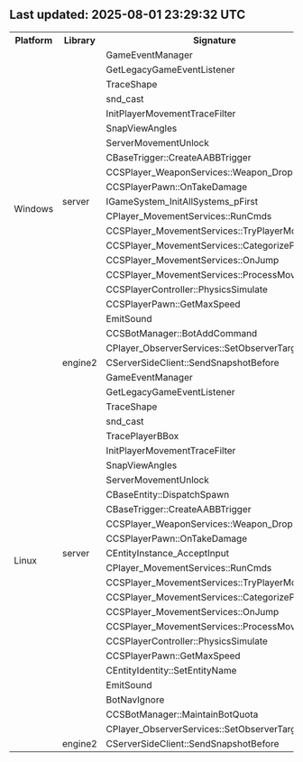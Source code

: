 ## Last updated: 2025-08-01 23:29:32 UTC
<table>
<tr><th>Platform</th><th>Library</th><th>Signature</th><th>Count</th><th>Status</th></tr>
<tr><td rowspan='24'>Windows</td>
<td rowspan='22'>server</td></tr>
<tr><td>GameEventManager</td><td>0</td><td>❌</td></tr>
<tr><td>GetLegacyGameEventListener</td><td>0</td><td>❌</td></tr>
<tr><td>TraceShape</td><td>0</td><td>❌</td></tr>
<tr><td>snd_cast</td><td>0</td><td>❌</td></tr>
<tr><td>InitPlayerMovementTraceFilter</td><td>0</td><td>❌</td></tr>
<tr><td>SnapViewAngles</td><td>0</td><td>❌</td></tr>
<tr><td>ServerMovementUnlock</td><td>0</td><td>❌</td></tr>
<tr><td>CBaseTrigger::CreateAABBTrigger</td><td>2</td><td>❌</td></tr>
<tr><td>CCSPlayer_WeaponServices::Weapon_Drop</td><td>0</td><td>❌</td></tr>
<tr><td>CCSPlayerPawn::OnTakeDamage</td><td>0</td><td>❌</td></tr>
<tr><td>IGameSystem_InitAllSystems_pFirst</td><td>0</td><td>❌</td></tr>
<tr><td>CPlayer_MovementServices::RunCmds</td><td>0</td><td>❌</td></tr>
<tr><td>CCSPlayer_MovementServices::TryPlayerMove</td><td>0</td><td>❌</td></tr>
<tr><td>CCSPlayer_MovementServices::CategorizePosition</td><td>0</td><td>❌</td></tr>
<tr><td>CCSPlayer_MovementServices::OnJump</td><td>0</td><td>❌</td></tr>
<tr><td>CCSPlayer_MovementServices::ProcessMovement</td><td>0</td><td>❌</td></tr>
<tr><td>CCSPlayerController::PhysicsSimulate</td><td>0</td><td>❌</td></tr>
<tr><td>CCSPlayerPawn::GetMaxSpeed</td><td>0</td><td>❌</td></tr>
<tr><td>EmitSound</td><td>0</td><td>❌</td></tr>
<tr><td>CCSBotManager::BotAddCommand</td><td>0</td><td>❌</td></tr>
<tr><td>CPlayer_ObserverServices::SetObserverTarget</td><td>0</td><td>❌</td></tr>
<tr>
<td rowspan='2'>engine2</td></tr>
<tr><td>CServerSideClient::SendSnapshotBefore</td><td>0</td><td>❌</td></tr>
<tr><td rowspan='28'>Linux</td>
<td rowspan='26'>server</td></tr>
<tr><td>GameEventManager</td><td>0</td><td>❌</td></tr>
<tr><td>GetLegacyGameEventListener</td><td>0</td><td>❌</td></tr>
<tr><td>TraceShape</td><td>0</td><td>❌</td></tr>
<tr><td>snd_cast</td><td>0</td><td>❌</td></tr>
<tr><td>TracePlayerBBox</td><td>2</td><td>❌</td></tr>
<tr><td>InitPlayerMovementTraceFilter</td><td>0</td><td>❌</td></tr>
<tr><td>SnapViewAngles</td><td>0</td><td>❌</td></tr>
<tr><td>ServerMovementUnlock</td><td>0</td><td>❌</td></tr>
<tr><td>CBaseEntity::DispatchSpawn</td><td>2</td><td>❌</td></tr>
<tr><td>CBaseTrigger::CreateAABBTrigger</td><td>0</td><td>❌</td></tr>
<tr><td>CCSPlayer_WeaponServices::Weapon_Drop</td><td>0</td><td>❌</td></tr>
<tr><td>CCSPlayerPawn::OnTakeDamage</td><td>0</td><td>❌</td></tr>
<tr><td>CEntityInstance_AcceptInput</td><td>0</td><td>❌</td></tr>
<tr><td>CPlayer_MovementServices::RunCmds</td><td>0</td><td>❌</td></tr>
<tr><td>CCSPlayer_MovementServices::TryPlayerMove</td><td>0</td><td>❌</td></tr>
<tr><td>CCSPlayer_MovementServices::CategorizePosition</td><td>0</td><td>❌</td></tr>
<tr><td>CCSPlayer_MovementServices::OnJump</td><td>0</td><td>❌</td></tr>
<tr><td>CCSPlayer_MovementServices::ProcessMovement</td><td>0</td><td>❌</td></tr>
<tr><td>CCSPlayerController::PhysicsSimulate</td><td>0</td><td>❌</td></tr>
<tr><td>CCSPlayerPawn::GetMaxSpeed</td><td>2</td><td>❌</td></tr>
<tr><td>CEntityIdentity::SetEntityName</td><td>0</td><td>❌</td></tr>
<tr><td>EmitSound</td><td>0</td><td>❌</td></tr>
<tr><td>BotNavIgnore</td><td>0</td><td>❌</td></tr>
<tr><td>CCSBotManager::MaintainBotQuota</td><td>0</td><td>❌</td></tr>
<tr><td>CPlayer_ObserverServices::SetObserverTarget</td><td>0</td><td>❌</td></tr>
<tr>
<td rowspan='2'>engine2</td></tr>
<tr><td>CServerSideClient::SendSnapshotBefore</td><td>0</td><td>❌</td></tr>
</table>